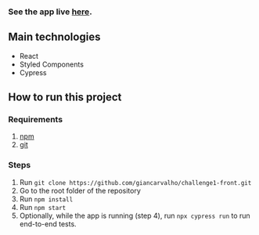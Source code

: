 ### See the app live [here](https://challenge1-front.vercel.app).

## Main technologies

- React
- Styled Components
- Cypress



## How to run this project

### Requirements
1) [npm](https://docs.npmjs.com/downloading-and-installing-node-js-and-npm)
2) [git](https://git-scm.com/book/en/v2/Getting-Started-Installing-Git)

### Steps

1) Run ```git clone https://github.com/giancarvalho/challenge1-front.git ```
2) Go to the root folder of the repository
3) Run ```npm install```
4) Run ```npm start```
5) Optionally, while the app is running (step 4), run ``` npx cypress run ``` to run end-to-end tests. 
